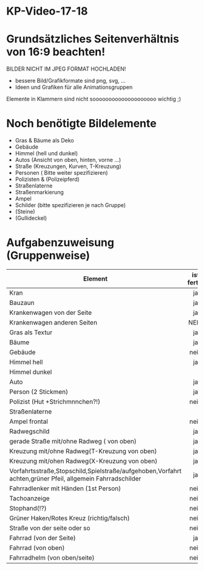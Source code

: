 # KP-Video-17-18

# Grundsätzliches Seitenverhältnis von 16:9 beachten!
BILDER NICHT IM JPEG FORMAT HOCHLADEN!
- bessere Bild/Grafikformate sind png, svg, ...
- Ideen und Grafiken für alle Animationsgruppen

Elemente in Klammern sind nicht soooooooooooooooooooo wichtig ;)

# Noch benötigte Bildelemente
- Gras & Bäume als Deko
- Gebäude 
- Himmel (hell und dunkel)
- Autos (Ansicht von oben, hinten, vorne ...)
- Straße (Kreuzungen, Kurven, T-Kreuzung)
- Personen (  Bitte weiter spezifizieren)
- Polizisten & (Polizeipferd)
- Straßenlaterne
- Straßenmarkierung
- Ampel
- Schilder (bitte spezifizieren je nach Gruppe)
- (Steine)
- (Gullideckel)




# Aufgabenzuweisung (Gruppenweise)



| Element   |    ist fertig      |  Gruppe | Lizenz |
|----------|:-------------:|------:|:----------:|
| Kran |  ja | 2 | |
| Bauzaun |    ja   |   2 ||
| Krankenwagen von der Seite | ja |    2 |selbstgemacht|
| Krankenwagen anderen Seiten | NEIN |    2 |selbstgemacht|
| Gras  als Textur  |  ja  |     ||
| Bäume   |  ja  | 1    |angegeben|
| Gebäude     |  nein  |  2   ||
| Himmel hell  |ja    | 4    |Selbstgemacht|
| Himmel dunkel  |    |     ||
| Auto  |  ja  |   1/3  | angegeben/Selbstgemacht|
| Person  (2 Stickmen) |  ja  | 2    ||
| Polizist (Hut +Strichmnnchen?!) |  nein  |  2   ||
| Straßenlaterne |    |     ||
| Ampel   frontal| nein   |  4   ||
| Radwegschild | ja   | 1    ||
| gerade Straße mit/ohne Radweg ( von oben) | ja   |  3   |Selbst|
| Kreuzung mit/ohne Radweg(T-Kreuzung von oben) | ja   |  3   |selbstgemacht|
| Kreuzung mit/ohen Radweg(X-Kreuzung von oben) | ja |   3 |selbstgemacht|
| Vorfahrtsstraße,Stopschild,Spielstraße/aufgehoben,Vorfahrt achten,grüner Pfeil, allgemein Fahrradschilder | ja | 3 | selbstgemacht|
| Fahrradlenker mit Händen (1st Person) | nein |   ||
| Tachoanzeige | nein |   ||
| Stophand(!?) | nein |   ||
| Grüner Haken/Rotes Kreuz (richtig/falsch) | nein |  4 ||
| Straße von der seite oder so | nein |    2 ||
| Fahrrad (von der Seite) | ja | 1  ||
| Fahrrad (von oben) | nein |4 ||
| Fahrradhelm (von oben/seite) | nein | 4 ||
